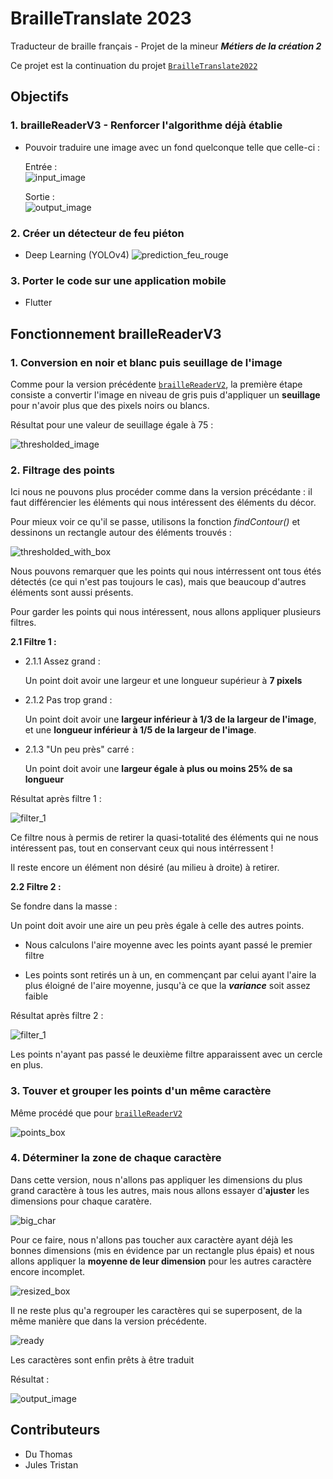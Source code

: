 # BrailleTranslate 2023

Traducteur de braille français - Projet de la mineur ***Métiers de la création 2***

Ce projet est la continuation du projet [`BrailleTranslate2022`](./BrailleTranslate2022/)

## Objectifs

### 1. brailleReaderV3 - Renforcer l'algorithme déjà établie

- Pouvoir traduire une image avec un fond quelconque telle que celle-ci :

    Entrée :  
    ![input_image](res/readmeImg/input.png)

    Sortie :  
    ![output_image](res/readmeImg/output.png)

### 2. Créer un détecteur de feu piéton

- Deep Learning (YOLOv4)
![prediction_feu_rouge](res/readmeImg/prediction1.jpg)

### 3. Porter le code sur une application mobile

- Flutter

## Fonctionnement brailleReaderV3

### 1. Conversion en noir et blanc puis seuillage de l'image

Comme pour la version précédente [`brailleReaderV2`](BrailleTranslate2022/brailleReaderV2.py), la première étape consiste a convertir l'image en niveau de gris puis d'appliquer un **seuillage** pour n'avoir plus que des pixels noirs ou blancs.

Résultat pour une valeur de seuillage égale à 75 :

![thresholded_image](res/readmeImg/thresholded_75.png)

### 2. Filtrage des points

Ici nous ne pouvons plus procéder comme dans la version précédante : il faut différencier les éléments qui nous intéressent des éléments du décor.

Pour mieux voir ce qu'il se passe, utilisons la fonction *findContour()* et dessinons un rectangle autour des éléments trouvés :

![thresholded_with_box](res/readmeImg/thresholded_with_box.png)

Nous pouvons remarquer que les points qui nous intérressent ont tous étés détectés (ce qui n'est pas toujours le cas), mais que beaucoup d'autres éléments sont aussi présents.

Pour garder les points qui nous intéressent, nous allons appliquer plusieurs filtres.

**2.1 Filtre 1 :**

- 2.1.1 Assez grand :

    Un point doit avoir une largeur et une longueur supérieur à **7 pixels**
- 2.1.2 Pas trop grand :

    Un point doit avoir une **largeur inférieur à 1/3 de la largeur de l'image**, et une **longueur inférieur à 1/5 de la largeur de l'image**.
- 2.1.3 "Un peu près" carré :

    Un point doit avoir une **largeur égale à plus ou moins 25% de sa longueur**

Résultat après filtre 1 :

![filter_1](res/readmeImg/filter1.png)

Ce filtre nous à permis de retirer la quasi-totalité des éléments qui ne nous intéressent pas, tout en conservant ceux qui nous intérressent !

Il reste encore un élément non désiré (au milieu à droite) à retirer.

**2.2 Filtre 2 :**

Se fondre dans la masse :

Un point doit avoir une aire un peu près égale à celle des autres points.

- Nous calculons l'aire moyenne avec les points ayant passé le premier filtre

- Les points sont retirés un à un, en commençant par celui ayant l'aire la plus éloigné de l'aire moyenne, jusqu'à ce que la ***variance*** soit assez faible

Résultat après filtre 2 :

![filter_1](res/readmeImg/filter2.png)

Les points n'ayant pas passé le deuxième filtre apparaissent avec un cercle en plus.

### 3. Touver et grouper les points d'un même caractère

Même procédé que pour [`brailleReaderV2`](BrailleTranslate2022/brailleReaderV2.py)

![points_box](res/readmeImg/points_box.png)

### 4. Déterminer la zone de chaque caractère

Dans cette version, nous n'allons pas appliquer les dimensions du plus grand caractère à tous les autres, mais nous allons essayer d'**ajuster** les dimensions pour chaque caratère.

![big_char](res/readmeImg/big_char.png)

Pour ce faire, nous n'allons pas toucher aux caractère ayant déjà les bonnes dimensions (mis en évidence par un rectangle plus épais) et nous allons appliquer la **moyenne de leur dimension** pour les autres caractère encore incomplet.

![resized_box](res/readmeImg/resized_box.png)

Il ne reste plus qu'a regrouper les caractères qui se superposent, de la même manière que dans la version précédente.

![ready](res/readmeImg/ready.png)

Les caractères sont enfin prêts à être traduit

Résultat :

![output_image](res/readmeImg/output.png)

## Contributeurs

- Du Thomas
- Jules Tristan
